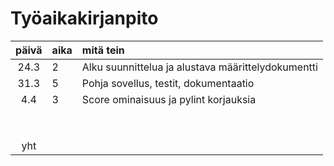 # Työaikakirjanpito

| päivä | aika | mitä tein  |
| :----:|:-----| :-----|
| 24.3  |  2   | Alku suunnittelua ja alustava määrittelydokumentti |
| 31.3  |  5   | Pohja sovellus, testit, dokumentaatio 	|
| 4.4   |  3   | Score ominaisuus ja pylint korjauksia	|
|       |      | 	|
|       |      | 	|
|       |      | 	|
|       |      |	|
|       |      | 	|
|       |      | 	|
|       |      | 	|
|       |      | 	|
| yht   |      | 	|
